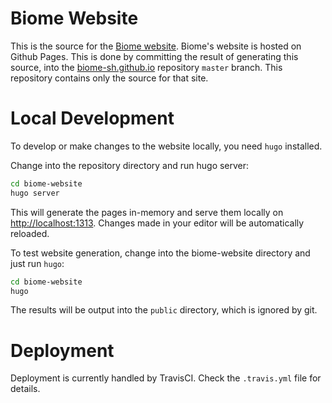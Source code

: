 # Biome Website

This is the source for the [Biome website][biome-website]. Biome's website is hosted on Github Pages. This is done by committing the result of generating this source, into the [biome-sh.github.io][biome-pages-repo] repository `master` branch. This repository contains only the source for that site.

# Local Development

To develop or make changes to the website locally, you need `hugo` installed.

Change into the repository directory and run hugo server:

```sh
cd biome-website
hugo server
```

This will generate the pages in-memory and serve them locally on [http://localhost:1313](http://localhost:1313). Changes made in your editor will be automatically reloaded.

To test website generation, change into the biome-website directory and just run `hugo`:

```sh
cd biome-website
hugo
```

The results will be output into the `public` directory, which is ignored by git.

# Deployment

Deployment is currently handled by TravisCI. Check the `.travis.yml` file for details.

[biome-website]: https://biome.sh
[biome-pages-repo]: https://github.com/biome-sh/biome-sh.github.io